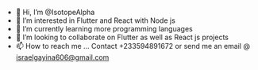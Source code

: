 - 👋 Hi, I’m @IsotopeAlpha
- 👀 I’m interested in Flutter and React with Node js
- 🌱 I’m currently learning more programming languages
- 💞️ I’m looking to collaborate on Flutter as well as React js projects
- 📫 How to reach me ... Contact +233594891672 or send me an email @ israelgayina606@gmail.com

<!---
IsotopeAlpha/IsotopeAlpha is a ✨ special ✨ repository because its `README.md` (this file) appears on your GitHub profile.
You can click the Preview link to take a look at your changes.
--->
